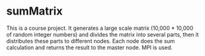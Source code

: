 # sumMatrix
This is a course project.
It generates a large scale matrix (10,000 * 10,000 of random integer numbers) and divides the matrix into several parts, 
then it distributes these parts to different nodes. Each node does the sum calculation and returns the result to 
the master node. MPI is used.

